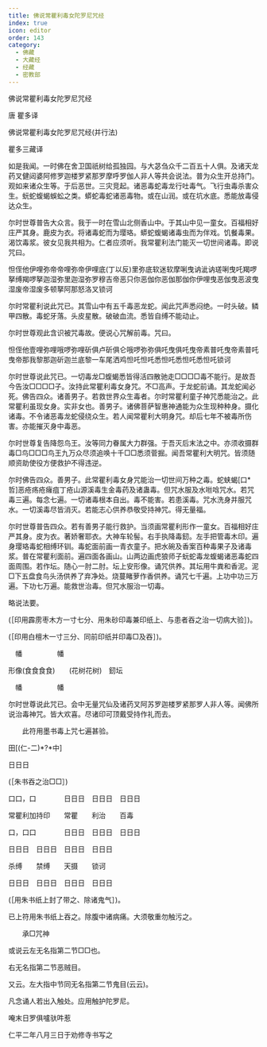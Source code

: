 ```yaml
---
title: 佛说常瞿利毒女陀罗尼咒经
index: true
icon: editor
order: 143
category:
  - 佛藏
  - 大藏经
  - 经藏
  - 密教部
---
```


  佛说常瞿利毒女陀罗尼咒经  

唐 瞿多译  

佛说常瞿利毒女陀罗尼咒经(并行法)  

瞿多三藏译  

如是我闻。一时佛在舍卫国祇树给孤独园。与大苾刍众千二百五十人俱。及诸天龙药叉健闼婆阿修罗迦楼罗紧那罗摩呼罗伽人非人等共会说法。普为众生开总持门。观如来诸众生等。于后恶世。三灾竞起。诸恶毒蛇毒龙行吐毒气。飞行虫毒杀害众生。蚖蛇蝮蝎蜈蚣之类。蟒蛇毒蛇诸恶毒物。或在山润。或在坑水底。悉能放毒侵达众生。  

尔时世尊普告大众言。我于一时在雪山北侧香山中。于其山中见一童女。百福相好庄严其身。鹿皮为衣。将诸毒蛇而为璎珞。蟒蛇蝮蝎诸毒虫而为伴戏。饥餐毒果。渴饮毒浆。彼女见我共相为。仁者应须听。我常瞿利法门能灭一切世间诸毒。即说咒曰。  

怛侄他伊哩弥帝帝哩弥帝伊哩底(丁以反)里弥底软迷软摩唎曳讷泚讷瑳唎曳吒羯啰拏缚羯啰拏迦湿弥里迦湿弥罗穆吉帝恶只你恶伽你恶伽那伽你伊哩曳恶伽曳恶波曳湿废帝湿废多顿拏阿那怒洛叉锁诃  

尔时常瞿利说此咒已。其雪山中有五千毒恶龙蛇。闻此咒声悉闷绝。一时头破。鳞甲四散。毒蛇牙落。头皮星散。破破血流。悉皆自缚不能动止。  

尔时世尊观此含识被咒毒故。便说心咒解前毒。咒曰。  

怛侄他壹哩弥哩哦啰弥哩斫俱卢斫俱仑哦啰弥弥俱吒曳俱吒曳帝素普吒曳帝素普吒曳帝那我黎那迦斫迦兰底黎一车尾洒鸡怛吒怛吒悉怛吒悉怛吒悉怛吒锁诃  

尔时世尊说此咒已。一切毒龙□蝮蝎悉皆得活四散驰走□□□□毒不能行。是故吾今告汝□□□□子。汝持此常瞿利毒女身咒。不□高声。于龙蛇前诵。其龙蛇闻必死。佛告四众。诸善男子。若救世界众生毒者。尔时常瞿利童子神咒悉能治之。此常瞿利虽现女身。实非女也。善男子。诸佛菩萨智惠神通能为众生现种种身。摄化诸毒。不令诸恶毒龙蛇侵绕众生。若人闻常瞿利大明身咒。却后七年不被毒所伤害。亦能摧灭身中毒恶。  

尔时世尊复告降怨鸟王。汝等同力眷属大力群强。于吾灭后末法之中。亦须收摄群毒□鸟□□□鸟王九万众尽须追唤十千□□悉须菅掘。闻吾常瞿利大明咒。皆须随顺资助使役方便救护不得违逆。  

尔时佛告四众。善男子。此常瞿利毒女身咒能治一切世间万种之毒。蛇蛱蝎[口*哲]恶疮疡疮癕疽丁疮山源溪毒生金毒药及诸蛊毒。但咒水服及水咝唅咒水。若咒毒三遍。每念七遍。一切诸毒根本自出。毒不能害。若患溪毒。咒水洗身并服咒水。一切溪毒尽皆消灭。若能志心供养恭敬受持神咒。得无量福。  

尔时世尊普告四众。若有善男子能行救护。当须画常瞿利形作一童女。百福相好庄严其身。皮为衣。著娇奢耶衣。大神车轮髻。右手执降毒釰。左手把管毒木印。遍身璎珞毒蛇相缚环钏。毒蛇面前画一青衣童子。把水碗及香案百种毒果子及诸毒浆。普在常瞿利面前。遍四面各画山。山两边画虎狼师子蚖蛇毒龙蝮蝎诸恶毒蛇四面周围。若作坛。随心一肘二肘。坛上安形像。诵咒供养。其坛用牛粪和香泥。泥□下五盘食鸟头汤供养了弃净处。烧蔓睹萝作香供养。诵咒七千遍。上功中功三万遍。下功七万遍。能救世治毒。但咒水服治一切毒。  

略说法要。  

(［印用霹雳枣木方一寸七分、用朱砂印毒兼印纸上、与患者吞之治一切病大验］)。  

(［印用白檀木一寸三分、同前印纸并印毒□及吞］)。  

　幡　　　　　幡  

形像(食食食食)　　(花树花树)　釰坛  

　幡　　　　　幡  

尔时世尊说此咒已。会中无量咒仙及诸药叉阿苏罗迦楼罗紧那罗人非人等。闻佛所说治毒神咒。皆大欢喜。尽诸印可顶戴受持作礼而去。  

　　此符用墨书毒上咒七遍甚验。  

田[(仁-二)*?*中]  

日日日  

(［朱书吞之治□□］)  

口口，口　　　　日日日　日日日　日日日  

常瞿利加持印　　常瞿　　利治　　百毒  

口，口口　　　　日日日　日日日　日日日  

日日日　日日日　日日日　日日日  

杀缚　　禁缚　　天摄　　锁诃  

日日日　日日日　日日日　日日日  

(［用朱书纸上封了带之、除诸鬼气］)。  

已上符用朱书纸上吞之。除腹中诸病痛。大须敬重勿触污之。  

　　承□咒神  

或说云左无名指第二节□□也。  

右无名指第二节恶贼目。  

又云。左大指中节同无名指第二节鬼目(云云)。  

凡念诵人若出入触处。应用触护陀罗尼。  

唵末日罗俱嚧驮吽惹  

仁平二年八月三日于劝修寺书写之  
